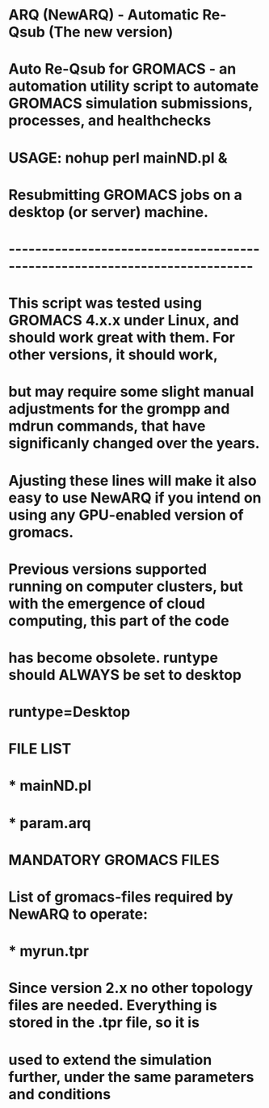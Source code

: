 # ARQ (NewARQ) - Automatic Re-Qsub (The new version)
# Auto Re-Qsub for GROMACS - an automation utility script to automate GROMACS simulation submissions, processes, and healthchecks
#
# USAGE: nohup perl mainND.pl &
# Resubmitting GROMACS jobs on a desktop (or server) machine.
# ---------------------------------------------------------------------------
# This script was tested using GROMACS 4.x.x under Linux, and should work great with them. For other versions, it should work,
# but may require some slight manual adjustments for the grompp and mdrun commands, that have significanly changed over the years.
# Ajusting these lines will make it also easy to use NewARQ if you intend on using any GPU-enabled version of gromacs.
#
# Previous versions supported running on computer clusters, but with the emergence of cloud computing, this part of the code
# has become obsolete. runtype should ALWAYS be set to desktop
# runtype=Desktop
#

# FILE LIST
# * mainND.pl
# * param.arq
# MANDATORY GROMACS FILES
# List of gromacs-files required by NewARQ to operate:
# * myrun.tpr
# Since version 2.x no other topology files are needed. Everything is stored in the .tpr file, so it is
# used to extend the simulation further, under the same parameters and conditions
